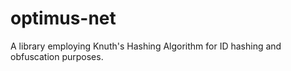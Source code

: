 # optimus-net
A library employing Knuth's Hashing Algorithm for ID hashing and obfuscation purposes.
